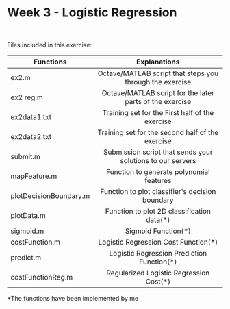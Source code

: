 # Week 3 - Logistic Regression

<br/>

Files included in this exercise:

| Functions        | Explanations           |
| ---------------- |:----------------------:|
|ex2.m | Octave/MATLAB script that steps you through the exercise
|ex2 reg.m | Octave/MATLAB script for the later parts of the exercise
|ex2data1.txt | Training set for the First half of the exercise
|ex2data2.txt | Training set for the second half of the exercise
| submit.m | Submission script that sends your solutions to our servers
|mapFeature.m | Function to generate polynomial features
|plotDecisionBoundary.m | Function to plot classifier's decision boundary
| plotData.m | Function to plot 2D classification data(*)
| sigmoid.m | Sigmoid Function(*)
| costFunction.m | Logistic Regression Cost Function(*)
| predict.m | Logistic Regression Prediction Function(*)
| costFunctionReg.m | Regularized Logistic Regression Cost(*)

*The functions have been implemented by me